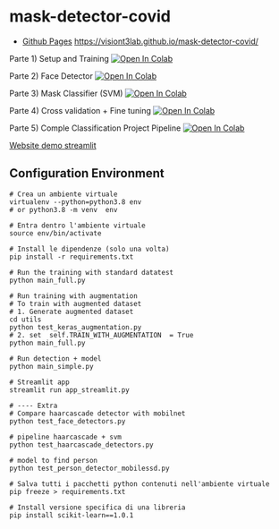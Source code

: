 # mask-detector-covid

* [Github Pages](https://visiont3lab.github.io/mask-detector-covid/) https://visiont3lab.github.io/mask-detector-covid/


Parte 1)  Setup and Training [![Open In Colab](https://colab.research.google.com/assets/colab-badge.svg)](https://colab.research.google.com/github/visiont3lab/mask-detector-covid/blob/main/notebooks/Project_Covid_Mask_Classifier_Part1.ipynb)

Parte 2)  Face Detector [![Open In Colab](https://colab.research.google.com/assets/colab-badge.svg)](https://colab.research.google.com/github/visiont3lab/mask-detector-covid/blob/main/notebooks/Project_Covid_Mask_Classifier_Part2.ipynb)

Parte 3)  Mask Classifier (SVM) [![Open In Colab](https://colab.research.google.com/assets/colab-badge.svg)](https://colab.research.google.com/github/visiont3lab/mask-detector-covid/blob/main/notebooks/Project_Covid_Mask_Classifier_Part3.ipynb)

Parte 4)  Cross validation + Fine tuning [![Open In Colab](https://colab.research.google.com/assets/colab-badge.svg)](https://colab.research.google.com/github/visiont3lab/mask-detector-covid/blob/main/notebooks/Project_Covid_Mask_Classifier_Part4.ipynb)

Parte 5)  Comple Classification Project Pipeline [![Open In Colab](https://colab.research.google.com/assets/colab-badge.svg)](https://colab.research.google.com/github/visiont3lab/mask-detector-covid/blob/main/notebooks/Classification_Project.ipynb)

[Website demo streamlit](https://mask-detector-covid.herokuapp.com/)

## Configuration  Environment 

```
# Crea un ambiente virtuale
virtualenv --python=python3.8 env
# or python3.8 -m venv  env

# Entra dentro l'ambiente virtuale
source env/bin/activate

# Install le dipendenze (solo una volta)
pip install -r requirements.txt

# Run the training with standard datatest
python main_full.py

# Run training with augmentation
# To train with augmented dataset
# 1. Generate augmented dataset 
cd utils
python test_keras_augmentation.py
# 2. set  self.TRAIN_WITH_AUGMENTATION  = True
python main_full.py

# Run detection + model
python main_simple.py

# Streamlit app
streamlit run app_streamlit.py

# ---- Extra
# Compare haarcascade detector with mobilnet
python test_face_detectors.py

# pipeline haarcascade + svm
python test_haarcascade_detectors.py

# model to find person
python test_person_detector_mobilessd.py

```

```
# Salva tutti i pacchetti python contenuti nell'ambiente virtuale
pip freeze > requirements.txt

# Install versione specifica di una libreria
pip install scikit-learn==1.0.1
```
